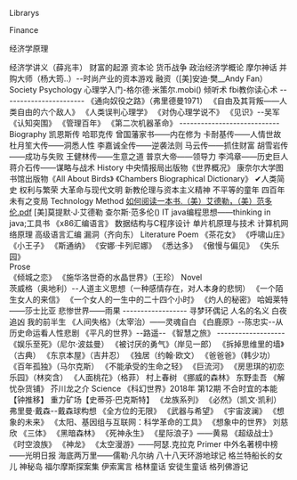 Librarys

Finance

  经济学原理
  
  经济学讲义（薛兆丰）
	财富的起源
	资本论
	货币战争
	政治经济学概论
	摩尔神话
	并购大师（杨大筠..）--时尚产业的资本游戏
	融资（[美]安迪·樊__Andy Fan）
Society
	Psychology
		心理学入门-格尔德·米策尔.mobi()
		倾听术
		fbi教你读心术
	-----------------------
	《通向奴役之路》（弗里德曼1971）
	《自由及其背叛——人类自由的六个敌人》
	《人类误判心理学》
	《对伪心理学说不》
	《见识》--吴军
	《认知突围》
	《管理百年》
	《第二次机器革命》
	----------------------------
	Biography
		凯恩斯传
		哈耶克传
		曾国藩家书——内在修为
		卡耐基传——人情世故
		杜月笙大传——洞悉人性
		李嘉诚全传——逆袭法则
		马云传——抓住财富
		胡雪岩传——成功与失败
		王健林传——生意之道
		普京大帝——领导力
		李鸿章——历史巨人
		蒋介石传——谋略与战术
History
	中央情报局出版物《世界概况》
	康奈尔大学图书馆出版物《All About Birds》
	《Chambers Biographical Dictionary》
	✔人类简史
	权利与繁荣
	大革命与现代文明
	新教伦理与资本主义精神
	不平等的童年
	四百年未有之变局
Technology
	Method
		[如何阅读一本书.（美）艾德勒，（美）范多伦.pdf](2020.08~2020.xx)
		[美]莫提默·J·艾德勒 查尔斯·范多伦()
	IT
		java编程思想——thinking in java;工具书
		《x86汇编语言》
		数据结构与C程序设计
		单片机原理与技术
		计算机网络原理
		高级语言汇编
		漏洞（齐向东）
Literature
	Poem
		《茶花女》
		《呼啸山庄》
		《小王子》
		《斯通纳》
		《安娜·卡列尼娜》
		《悉达多》
		《傲慢与偏见》
		《失乐园》		
	Prose	
		《倾城之恋》
		《施华洛世奇的水晶世界》（王珍）
	Novel	
		茨威格（奥地利）--人道主义思想（一种感情存在，对人本身的悲悯）
			《一个陌生女人的来信》
			《一个女人的一生中的二十四个小时》
			《灼人的秘密》
		哈姆莱特——莎士比亚
		悲惨世界——雨果
		------------------
		寻梦环偶记
		人名的名义
		白夜追凶
		我的前半生
		《人间失格》（太宰治）——灵魂自白
		《白鹿原》--陈忠实--从历史命运看人性悲剧
		《平凡的世界》--路遥--
		《智慧之旅》
		-------------------
		《娱乐至死》（尼尔·波兹曼）
		《被讨厌的勇气》（岸见一郎）
		《拆掉思维里的墙》（古典）
		《东京本屋》（吉井忍）
		《独居（约翰·欧文）
		《爸爸爸》（韩少功）
		《百年孤独》（马尔克斯）
		《不能承受的生命之轻》
		《巨流河》
		《房思琪的初恋乐园》（林奕含）
		《人面桃花》（格菲）
		村上春树
			《挪威的森林》
		东野圭吾
			《解忧杂货铺》
		芥川龙之介
	Science
		《科幻世界》2018年 第12期
		不合时宜的本能【钟推移】
		重力矿场【史蒂芬·巴克斯特】
		《龙族系列》
		《必然》（凯文·凯利）
		弗里曼·戴森--戴森球构想
			《全方位的无限》
			《武器与希望》
			《宇宙波澜》
			《想象的未来》
			《太阳、基因组与互联网：科学革命的工具》
			《想象中的世界》
		刘慈欣
			《三体》
			《黑暗森林》
			《死神永生》
		《星际浪子》——黄易
		《超级战士》
		《时空浪族》
		《神龙》
		《太空漫游》——阿瑟.克拉克
	Primer
		中外名著榜中榜——光明日报
		海底两万里——儒勒·凡尔纳
		八十八天环游地球记
		格兰特船长的女儿
		神秘岛
		福尔摩斯探案集
		伊索寓言
		格林童话
		安徒生童话
		格列佛游记


